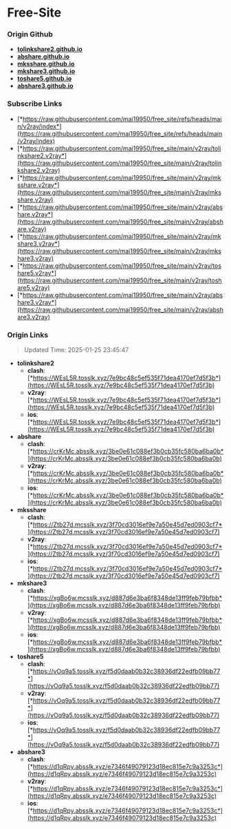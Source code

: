 # Free-Site

### Origin Github

- [**tolinkshare2.github.io**](https://github.com/tolinkshare2/tolinkshare2.github.io)
- [**abshare.github.io**](https://github.com/abshare/abshare.github.io)
- [**mksshare.github.io**](https://github.com/mksshare/mksshare.github.io)
- [**mkshare3.github.io**](https://github.com/mkshare3/mkshare3.github.io)
- [**toshare5.github.io**](https://github.com/toshare5/toshare5.github.io)
- [**abshare3.github.io**](https://github.com/abshare3/abshare3.github.io)

### Subscribe Links

- [*https://raw.githubusercontent.com/mai19950/free_site/refs/heads/main/v2ray/index*](https://raw.githubusercontent.com/mai19950/free_site/refs/heads/main/v2ray/index)
- [*https://raw.githubusercontent.com/mai19950/free_site/main/v2ray/tolinkshare2.v2ray*](https://raw.githubusercontent.com/mai19950/free_site/main/v2ray/tolinkshare2.v2ray)
- [*https://raw.githubusercontent.com/mai19950/free_site/main/v2ray/mksshare.v2ray*](https://raw.githubusercontent.com/mai19950/free_site/main/v2ray/mksshare.v2ray)
- [*https://raw.githubusercontent.com/mai19950/free_site/main/v2ray/abshare.v2ray*](https://raw.githubusercontent.com/mai19950/free_site/main/v2ray/abshare.v2ray)
- [*https://raw.githubusercontent.com/mai19950/free_site/main/v2ray/mkshare3.v2ray*](https://raw.githubusercontent.com/mai19950/free_site/main/v2ray/mkshare3.v2ray)
- [*https://raw.githubusercontent.com/mai19950/free_site/main/v2ray/toshare5.v2ray*](https://raw.githubusercontent.com/mai19950/free_site/main/v2ray/toshare5.v2ray)
- [*https://raw.githubusercontent.com/mai19950/free_site/main/v2ray/abshare3.v2ray*](https://raw.githubusercontent.com/mai19950/free_site/main/v2ray/abshare3.v2ray)

### Origin Links

> Updated Time: 2025-01-25 23:45:47

- **tolinkshare2**
  - **clash**: [*https://WEsL5R.tosslk.xyz/7e9bc48c5ef535f71dea4170ef7d5f3b*](https://WEsL5R.tosslk.xyz/7e9bc48c5ef535f71dea4170ef7d5f3b)
  - **v2ray**: [*https://WEsL5R.tosslk.xyz/7e9bc48c5ef535f71dea4170ef7d5f3b*](https://WEsL5R.tosslk.xyz/7e9bc48c5ef535f71dea4170ef7d5f3b)
  - **ios**: [*https://WEsL5R.tosslk.xyz/7e9bc48c5ef535f71dea4170ef7d5f3b*](https://WEsL5R.tosslk.xyz/7e9bc48c5ef535f71dea4170ef7d5f3b)
- **abshare**
  - **clash**: [*https://crKrMc.absslk.xyz/3be0e61c088ef3b0cb35fc580ba6ba0b*](https://crKrMc.absslk.xyz/3be0e61c088ef3b0cb35fc580ba6ba0b)
  - **v2ray**: [*https://crKrMc.absslk.xyz/3be0e61c088ef3b0cb35fc580ba6ba0b*](https://crKrMc.absslk.xyz/3be0e61c088ef3b0cb35fc580ba6ba0b)
  - **ios**: [*https://crKrMc.absslk.xyz/3be0e61c088ef3b0cb35fc580ba6ba0b*](https://crKrMc.absslk.xyz/3be0e61c088ef3b0cb35fc580ba6ba0b)
- **mksshare**
  - **clash**: [*https://Ztb27d.mcsslk.xyz/3f70cd3016ef9e7a50e45d7ed0903cf7*](https://Ztb27d.mcsslk.xyz/3f70cd3016ef9e7a50e45d7ed0903cf7)
  - **v2ray**: [*https://Ztb27d.mcsslk.xyz/3f70cd3016ef9e7a50e45d7ed0903cf7*](https://Ztb27d.mcsslk.xyz/3f70cd3016ef9e7a50e45d7ed0903cf7)
  - **ios**: [*https://Ztb27d.mcsslk.xyz/3f70cd3016ef9e7a50e45d7ed0903cf7*](https://Ztb27d.mcsslk.xyz/3f70cd3016ef9e7a50e45d7ed0903cf7)
- **mkshare3**
  - **clash**: [*https://xgBo6w.mcsslk.xyz/d887d6e3ba6f8348de13ff9feb79bfbb*](https://xgBo6w.mcsslk.xyz/d887d6e3ba6f8348de13ff9feb79bfbb)
  - **v2ray**: [*https://xgBo6w.mcsslk.xyz/d887d6e3ba6f8348de13ff9feb79bfbb*](https://xgBo6w.mcsslk.xyz/d887d6e3ba6f8348de13ff9feb79bfbb)
  - **ios**: [*https://xgBo6w.mcsslk.xyz/d887d6e3ba6f8348de13ff9feb79bfbb*](https://xgBo6w.mcsslk.xyz/d887d6e3ba6f8348de13ff9feb79bfbb)
- **toshare5**
  - **clash**: [*https://vOq9a5.tosslk.xyz/f5d0daab0b32c38936df22edfb09bb77*](https://vOq9a5.tosslk.xyz/f5d0daab0b32c38936df22edfb09bb77)
  - **v2ray**: [*https://vOq9a5.tosslk.xyz/f5d0daab0b32c38936df22edfb09bb77*](https://vOq9a5.tosslk.xyz/f5d0daab0b32c38936df22edfb09bb77)
  - **ios**: [*https://vOq9a5.tosslk.xyz/f5d0daab0b32c38936df22edfb09bb77*](https://vOq9a5.tosslk.xyz/f5d0daab0b32c38936df22edfb09bb77)
- **abshare3**
  - **clash**: [*https://d1qRpy.absslk.xyz/e7346f49079123d18ec815e7c9a3253c*](https://d1qRpy.absslk.xyz/e7346f49079123d18ec815e7c9a3253c)
  - **v2ray**: [*https://d1qRpy.absslk.xyz/e7346f49079123d18ec815e7c9a3253c*](https://d1qRpy.absslk.xyz/e7346f49079123d18ec815e7c9a3253c)
  - **ios**: [*https://d1qRpy.absslk.xyz/e7346f49079123d18ec815e7c9a3253c*](https://d1qRpy.absslk.xyz/e7346f49079123d18ec815e7c9a3253c)
